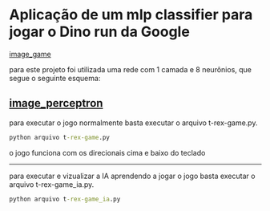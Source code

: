 # Aplicação de um mlp classifier para jogar o Dino run da Google

[image_game](./sprites/img1.png)

para este projeto foi utilizada uma rede com 1 camada e 8 neurônios, que segue o seguinte esquema:

[image_perceptron](./sprites/perceptron.png)
---
para executar o jogo normalmente basta executar o arquivo t-rex-game.py.
```cmd
python arquivo t-rex-game.py
```

o jogo funciona com os direcionais cima e baixo do teclado

---
para executar e vizualizar a IA aprendendo a jogar o jogo basta executar o arquivo t-rex-game_ia.py.
```cmd
python arquivo t-rex-game_ia.py
```